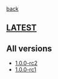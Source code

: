 [back](index)
## [LATEST](ver/1.0.0-rc2/sysadmin-manual.html)
## All versions
* [1.0.0-rc2](ver/1.0.0-rc2/sysadmin-manual.html)
* [1.0.0-rc1](ver/1.0.0-rc1/sysadmin-manual.html)
